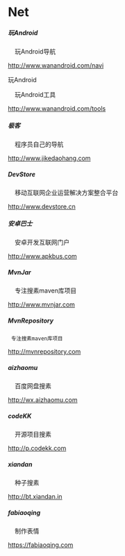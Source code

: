 # Net
##### 玩Android 
     
     玩Android导航

http://www.wanandroid.com/navi

玩Android 
     
     玩Android工具

http://www.wanandroid.com/tools

##### 极客

     程序员自己的导航

http://www.jikedaohang.com

##### DevStore

     移动互联网企业运营解决方案整合平台

http://www.devstore.cn

##### 安卓巴士

     安卓开发互联网门户

http://www.apkbus.com

##### MvnJar

     专注搜素maven库项目

http://www.mvnjar.com 

##### MvnRepository
     
     专注搜素maven库项目
     
http://mvnrepository.com

##### aizhaomu

     百度网盘搜素

http://wx.aizhaomu.com

##### codeKK
  
     开源项目搜素 
  
http://p.codekk.com

##### xiandan

     种子搜素

http://bt.xiandan.in

##### fabiaoqing

     制作表情

https://fabiaoqing.com
